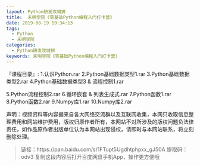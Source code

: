 ```yaml
---
layout: Python研发攻城狮
title:  未明学院《零基础Python编程入门打卡营》
date: 2019-08-19 19:34:13
tags:
  - Python
  - 未明学院
categories:
  - Python研发攻城狮
keywords: 未明学院《零基础Python编程入门打卡营》
---
```

『课程目录』:
1.认识Python.rar
2.Python基础数据类型1.rar
3.Python基础数据类型2.rar
4.Python基础数据类型3 & 流程控制1.rar
<!-- more --> 
5.Python流程控制2.rar
6.循环嵌套 & 列表生成式.rar
7.Python函数1.rar
8.Python函数2.rar
9.Numpy库1.rar
10.Numpy库2.rar
<div class="post-copyright">
    <div class="post-copyright__author">
      <span class="post-copyright-meta">声明：视频资料等内容据来自各大网络交流群以及互联网收集，本网只收取信息整理费用和网站维护费用，版权归原作者所有，本网站不对所涉及的版权问题负法律责任，如作品原作者出版单位认为本网站出现侵权，请即时与本网站联系，将立刻删除处理。 </span>
    </div>
</div>

<blockquote class="blockquote-center">
链接：https://pan.baidu.com/s/1FTupt5Ugdhtphpxx_gJ50A 
提取码：odv3 
复制这段内容后打开百度网盘手机App，操作更方便哦
</blockquote>

